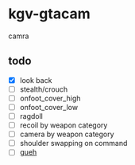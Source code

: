 # kgv-gtacam
camra

## todo
- [x] look back
- [ ] stealth/crouch
- [ ] onfoot_cover_high
- [ ] onfoot_cover_low
- [ ] ragdoll
- [ ] recoil by weapon category
- [ ] camera by weapon category
- [ ] shoulder swapping on command
- [ ] [gueh](https://b.catgirlsare.sexy/8hf1erxWLbm5.mp4)